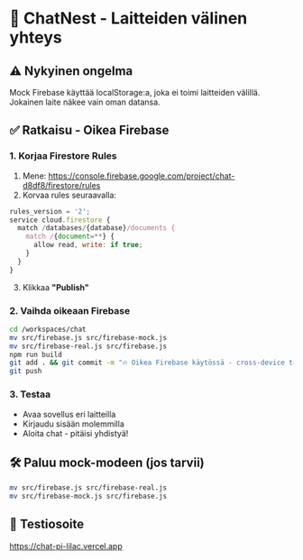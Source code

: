 # 🔧 ChatNest - Laitteiden välinen yhteys

## ⚠️ Nykyinen ongelma
Mock Firebase käyttää localStorage:a, joka ei toimi laitteiden välillä. Jokainen laite näkee vain oman datansa.

## ✅ Ratkaisu - Oikea Firebase

### 1. Korjaa Firestore Rules
1. Mene: https://console.firebase.google.com/project/chat-d8df8/firestore/rules
2. Korvaa rules seuraavalla:

```javascript
rules_version = '2';
service cloud.firestore {
  match /databases/{database}/documents {
    match /{document=**} {
      allow read, write: if true;
    }
  }
}
```

3. Klikkaa **"Publish"**

### 2. Vaihda oikeaan Firebase
```bash
cd /workspaces/chat
mv src/firebase.js src/firebase-mock.js
mv src/firebase-real.js src/firebase.js
npm run build
git add . && git commit -m "🔥 Oikea Firebase käytössä - cross-device toimii!"
git push
```

### 3. Testaa
- Avaa sovellus eri laitteilla
- Kirjaudu sisään molemmilla
- Aloita chat - pitäisi yhdistyä!

## 🛠️ Paluu mock-modeen (jos tarvii)
```bash
mv src/firebase.js src/firebase-real.js
mv src/firebase-mock.js src/firebase.js
```

## 📱 Testiosoite
https://chat-pi-lilac.vercel.app